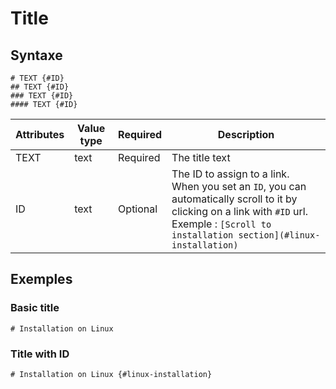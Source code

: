 # Title

## Syntaxe

```
# TEXT {#ID}
## TEXT {#ID}
### TEXT {#ID}
#### TEXT {#ID}
```

| Attributes | Value type | Required | Description                                                                                                                                                                                        |
| ---------- | ---------- | -------- | -------------------------------------------------------------------------------------------------------------------------------------------------------------------------------------------------- |
| TEXT       | text       | Required | The title text                                                                                                                                                                                     |
| ID         | text       | Optional | The ID to assign to a link.<br>When you set an `ID`, you can automatically scroll to it by clicking on a link with `#ID` url.<br>Exemple : `[Scroll to installation section](#linux-installation)` |

## Exemples

### Basic title

```
# Installation on Linux
```

### Title with ID

```
# Installation on Linux {#linux-installation}
```
